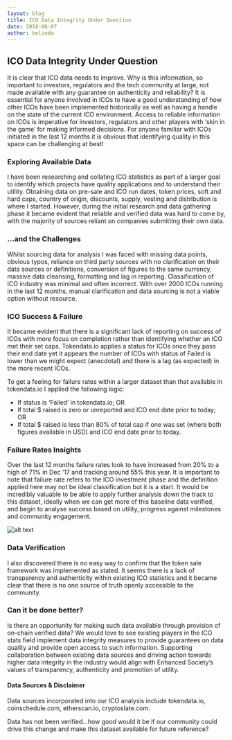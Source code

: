 ```yaml
---
layout: blog
title: ICO Data Integrity Under Question
date: 2018-06-07
author: belinda
---
```


## ICO Data Integrity Under Question

It is clear that ICO data needs to improve. Why is this information, so important to investors, regulators and the tech community at large, not made available with any guarantee on authenticity and reliability?  It is essential for anyone involved in ICOs to have a good understanding of how other ICOs have been implemented historically as well as having a handle on the state of the current ICO environment.  Access to reliable information on ICOs is imperative for investors, regulators and other players with ‘skin in the game’ for making informed decisions.  For anyone familiar with ICOs initiated in the last 12 months it is obvious that identifying quality in this space can be challenging at best!

### Exploring Available Data
I have been researching and collating ICO statistics as part of a larger goal to identify which projects have quality applications and to understand their utility.  Obtaining data on pre-sale and ICO run dates, token prices, soft and hard caps, country of origin, discounts, supply, vesting and distribution is where I started.  However, during the initial research and data gathering phase it became evident that reliable and verified data was hard to come by, with the majority of sources reliant on companies submitting their own data.  

### ...and the Challenges
Whilst sourcing data for analysis I was faced with missing data points, obvious typos, reliance on third party sources with no clarification on their data sources or definitions, conversion of figures to the same currency, massive data cleansing, formatting and lag in reporting. Classification of ICO industry was minimal and often incorrect. With over 2000 ICOs running in the last 12 months, manual clarification and data sourcing is not a viable option without resource. 

### ICO Success & Failure
It became evident that there is a significant lack of reporting on success of ICOs with more focus on completion rather than identifying whether an ICO met their set caps.  Tokendata.io applies a status for ICOs once they pass their end date yet it appears the number of ICOs with status of Failed is lower than we might expect (anecdotal) and there is a lag (as expected) in the more recent ICOs.


To get a feeling for failure rates within a larger dataset than that available in tokendata.io I applied the following logic:

* If status is ‘Failed’ in tokendata.io; OR
* If total $ raised is zero or unreported and ICO end date prior to today; OR
* If total $ raised is less than 80% of total cap if one was set (where both figures available in USD) and  ICO end date prior to today.

### Failure Rates Insights
Over the last 12 months failure rates look to have increased from 20% to a high of 71% in Dec ‘17 and tracking around 55% this year. It is important to note that failure rate refers to the ICO investment phase and the definition applied here may not be ideal classification but it is a start.  It would be incredibly valuable to be able to apply further analysis down the track to this dataset, ideally when we can get more of this baseline data verified, and begin to analyse success based on utility, progress against milestones and community engagement. 

![alt text](https://github.com/enhancedsociety/website/blob/ICO-stats/assets/img/ICO_FailureRates.PNG "ICO Failure Rates")

### Data Verification
I also discovered there is no easy way to confirm that the token sale framework was implemented as stated.  It seems there is a lack of transparency and authenticity within existing ICO statistics and it became clear that there is no one source of truth openly accessible to the community.   

### Can it be done better?
Is there an opportunity for making such data available through provision of on-chain verified data?  We would love to see existing players in the ICO stats field implement data integrity measures to provide guarantees on data quality and provide open access to such information.  Supporting collaboration between existing data sources and driving action towards higher data integrity in the industry would align with Enhanced Society’s values of transparency, authenticity and promotion of utility.


#### Data Sources & Disclaimer
Data sources incorporated into our ICO analysis include tokendata.io, coinschedule.com, etherscan.io, cryptoslate.com.  

Data has not been verified...how good would it be if our community could drive this change and make this dataset available for future reference?

